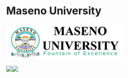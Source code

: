 # Maseno University

![Image](https://github.com/masen0university/masen0university/blob/master/maseno1.png?raw=true)

<!-- https://github.com/masen0university/masen0university/blob/master/maseno1.png -->


 ![](https://img.shields.io/badge/visits:-000000.svg?style=for-the-badge&logo=f-idea&logoColor=white)<img src="https://profile-counter.glitch.me/masen0university/count.svg" width="150px"/>
